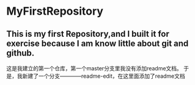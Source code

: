 # MyFirstRepository
This is my first Repository,and I built it for exercise because I am know little about git and github.
---

这是我建立的第一个仓库，第一个master分支里我没有添加readme文档。
于是，我新建了一个分支————readme-edit，在这里面添加了readme文档
